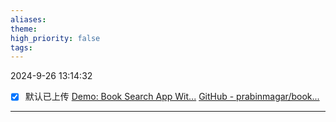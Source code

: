 ```yaml
---
aliases: 
theme: 
high_priority: false
tags:
---
```

2024-9-26 13:14:32
- [x]  默认已上传
[Demo: Book Search App Wit...](https://www.youtube.com/watch?v=abnn0C1YPS8)
[GitHub - prabinmagar/book...](https://github.com/prabinmagar/booklib-app-using-react-js-and-openlib-api)



---

